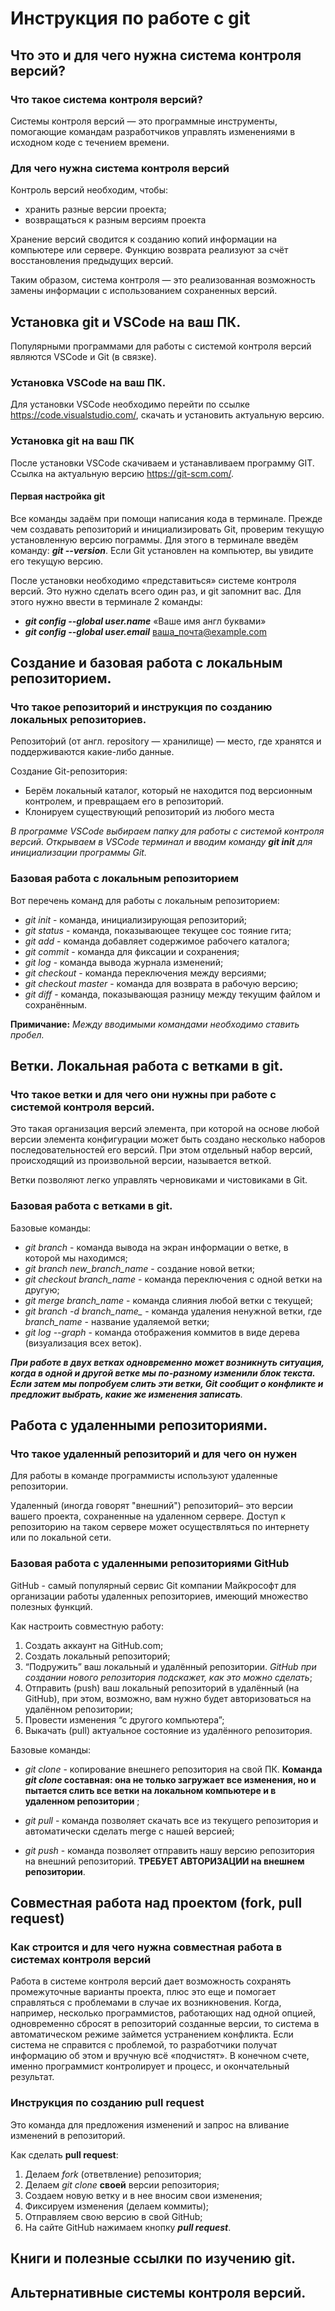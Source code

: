 # Инструкция по работе с git

## Что это и для чего нужна система контроля версий?

### Что такое система контроля версий?

Системы контроля версий — это программные инструменты, помогающие командам разработчиков управлять изменениями в исходном коде с течением времени.

### Для чего нужна система контроля версий

Контроль версий необходим, чтобы:
* хранить разные версии проекта;
* возвращаться к разным версиям проекта

Хранение версий сводится к созданию копий информации на компьютере или сервере. 
Функцию возврата реализуют за счёт восстановления предыдущих версий. 

Таким образом, система контроля — это реализованная возможность замены информации с использованием сохраненных версий.

## Установка git и VSCode на ваш ПК.

Популярными программами для работы с системой контроля версий являются VSCode и Git (в связке).

### Установка VSCode на ваш ПК.

Для установки VSCode необходимо перейти по ссылке https://code.visualstudio.com/, скачать и установить актуальную версию.

### Установка git на ваш ПК

После установки VSCode скачиваем и устанавливаем программу GIT. Ссылка на актуальную версию https://git-scm.com/.

#### Первая настройка git

Все команды задаём при помощи написания кода в терминале.
Прежде чем создавать репозиторий и инициализировать Git, проверим текущую установленную
версию пограммы. Для этого в терминале введём команду: __*git --version*__.
Если Git установлен на компьютер, вы увидите его текущую версию.

После установки необходимо «представиться» системе контроля версий. Это нужно сделать всего один раз, и git запомнит вас. Для этого нужно ввести в терминале 2 команды:
* __*git config --global user.name*__ «Ваше имя англ буквами»
* __*git config --global user.email*__ ваша_почта@example.com



## Создание и базовая работа с локальным репозиторием.

### Что такое репозиторий и инструкция по созданию локальных репозиториев.

Репозито́рий (от англ. repository — хранилище) — место, где хранятся и поддерживаются какие-либо данные.

Создание Git-репозитория:
* Берём локальный каталог, который не
находится под версионным контролем, 
и превращаем его в репозиторий.
* Клонируем существующий репозиторий 
из любого места

*В программе VSCode выбираем папку для работы с системой контроля версий.
Открываем в VSCode терминал и вводим команду __*git init*__ для инициализации программы Git.*

### Базовая работа с локальным репозиторием

Вот перечень команд для работы с локальным репозиторием:

* *git init* - команда, инициализирующая репозиторий;
* *git status* - команда, показывающее текущее сос тояние гита;
* *git add* - команда добавляет содержимое рабочего каталога;
* *git commit* - команда для фиксации и сохранения;
* *git log* - команда вывода журнала изменений;
* *git checkout* - команда переключения между версиями;
* *git checkout master* - команда для возврата в рабочую версию;
* *git diff* - команда, показывающая разницу между текущим файлом
и сохранённым.

**Примичание:**
*Между вводимыми командами необходимо ставить пробел.*

## Ветки. Локальная работа с ветками в git.

### Что такое ветки и для чего они нужны при работе с системой контроля версий.

Это такая организация версий элемента, при которой на основе любой версии элемента конфигурации может быть создано несколько наборов последовательностей его версий. При этом отдельный набор версий, происходящий из произвольной версии, называется веткой.

Ветки позволяют легко управлять черновиками и чистовиками в Git.

### Базовая работа с ветками в git.

Базовые команды:

* *git branch* - команда вывода на экран информации о ветке, в которой мы находимся;
* *git branch new_branch_name* - создание новой ветки;
* *git checkout branch_name* - команда переключения с одной ветки на другую;
* *git merge branch_name* - команда слияния любой ветки с текущей;
* *git branch -d branch_name_* - команда удаления ненужной ветки, где _branch_name_ - название удаляемой ветки;
* *git log --graph* - команда отображения коммитов в виде дерева (визуализация всех веток).

*__При работе в двух ветках одновременно может
возникнуть ситуация, когда в одной и другой
ветке мы по-разному изменили блок текста.
Если затем мы попробуем слить эти ветки, Git
сообщит о конфликте и предложит выбрать,
какие же изменения записать__.*

## Работа с удаленными репозиториями.

### Что такое удаленный репозиторий и для чего он нужен

Для работы в команде программисты используют удаленные репозитории.

Удаленный (иногда говорят "внешний") репозиторий– это версии вашего проекта, сохраненные на удаленном сервере. Доступ к репозиторию на таком сервере может осуществляться по интернету или по локальной сети.

### Базовая работа с удаленными репозиториями GitHub

GitHub - самый популярный сервис Git компании Майкрософт для
организации работы удаленных репозиториев, имеющий множество полезных функций.

Как настроить совместную работу:

1. Создать аккаунт на GitHub.com;
2. Создать локальный репозиторий;
3. “Подружить” ваш локальный и удалённый репозитории. 
*GitHub при создании нового репозитория подскажет, как это можно сделать*;
4. Отправить (push) ваш локальный репозиторий в удалённый (на GitHub), при этом, возможно, вам нужно будет авторизоваться на удалённом репозитории;
5. Провести изменения “с другого компьютера”;
6. Выкачать (pull) актуальное состояние из удалённого репозитория.

Базовые команды:

* *git clone* - копирование внешнего репозитория на свой ПК. **Команда *git clone* составная: она не только загружает все изменения, но и пытается слить все ветки на локальном компьютере и в удаленном репозитории** ;

* *git pull* - команда позволяет скачать все из текущего репозитория и автоматически сделать merge с нашей версией;

* *git push* - команда позволяет отправить нашу версию репозитория на внешний репозиторий. **ТРЕБУЕТ АВТОРИЗАЦИИ на внешнем репозитории**.

## Совместная работа над проектом (fork, pull request)

### Как строится и для чего нужна совместная работа в системах контроля версий

Работа в системе контроля версий дает возможность сохранять промежуточные варианты проекта, плюс это еще и помогает справляться с проблемами в случае их возникновения. Когда, например, несколько программистов, работающих над одной опцией, одновременно сбросят в репозиторий созданные версии, то система в автоматическом режиме займется устранением конфликта. 
Если система не справится с проблемой, то разработчики получат информацию об этом и вручную всё «подчистят». В конечном счете, именно программист контролирует и процесс, и окончательный результат.

### Инструкция по созданию pull request

Это команда для предложения изменений и запрос на вливание изменений в репозиторий.

Как сделать **pull request**:

1. Делаем *fork* (ответвление) репозитория;
2. Делаем *git clone* __своей__ версии репозитория;
3. Создаем новую ветку и в нее вносим свои изменения;
4. Фиксируем изменения (делаем коммиты);
5. Отправляем свою версию в свой GitHub;
6. На сайте GitHub нажимаем кнопку __*pull request*__.

## Книги и полезные ссылки по изучению git.

## Альтернативные системы контроля версий.
